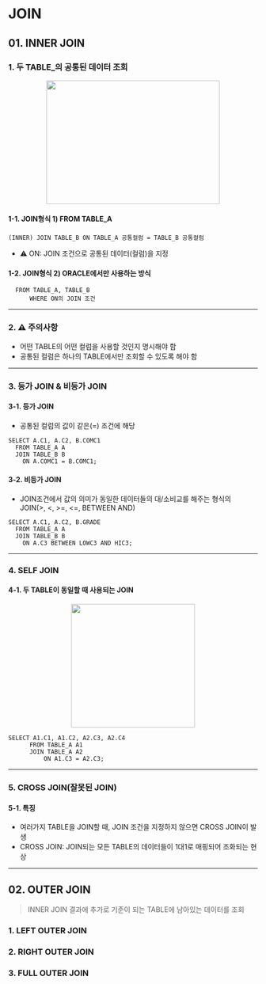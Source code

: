 # **JOIN**

## **01. INNER JOIN**
### 1. 두 TABLE_의 공통된 데이터 조회
<p align="center">
  <img src="https://github.com/kimdaehwi990731/Study_Oracle/assets/167949524/62be4eda-9d68-4bfd-89bd-5f9cb1db99a5" width="350" height="250"/>
</p>
        
#### 1-1. JOIN형식 1) FROM TABLE_A
  ```
  (INNER) JOIN TABLE_B ON TABLE_A 공통컬럼 = TABLE_B 공통컬럼
  ```
  - ⚠️ ON: JOIN 조건으로 공통된 데이터(컬럼)을 지정
  
#### 1-2.  JOIN형식 2) ORACLE에서만 사용하는 방식
  ```
    FROM TABLE_A, TABLE_B
    	WHERE ON의 JOIN 조건
  ```
---
### 2. ⚠️ 주의사항
  - 어떤 TABLE의 어떤 컬럼을 사용할 것인지 명시해야 함
  - 공통된 컬럼은 하나의 TABLE에서만 조회할 수 있도록 해야 함
---
### 3. 등가 JOIN & 비등가 JOIN
#### 3-1. 등가 JOIN
  - 공통된 컬럼의 값이 같은(=) 조건에 해당
  ```
  SELECT A.C1, A.C2, B.COMC1
    FROM TABLE_A A
    JOIN TABLE_B B
      ON A.COMC1 = B.COMC1;
  ```

#### 3-2. 비등가 JOIN
  - JOIN조건에서 값의 의미가 동일한 데이터들의 대/소비교를 해주는 형식의 JOIN(>, <, >=, <=, BETWEEN AND)
  ```
  SELECT A.C1, A.C2, B.GRADE
    FROM TABLE_A A
    JOIN TABLE_B B
      ON A.C3 BETWEEN LOWC3 AND HIC3;
  ```
---
### 4. SELF JOIN
#### 4-1. 두 TABLE이 동일할 때 사용되는 JOIN
<p align="center">
  <img src="https://github.com/kimdaehwi990731/Study_Oracle/assets/167949524/ce953e01-0135-4148-b587-0123fce3d88d" width="250" height="250"/>
</p>

  ```
  SELECT A1.C1, A1.C2, A2.C3, A2.C4
		FROM TABLE_A A1
		JOIN TABLE_A A2
			ON A1.C3 = A2.C3;
  ```
---
### 5. CROSS JOIN(잘못된 JOIN)
#### 5-1. 특징
  - 여러가지 TABLE을 JOIN할 때, JOIN 조건을 지정하지 않으면 CROSS JOIN이 발생
  - CROSS JOIN: JOIN되는 모든 TABLE의 데이터들이 1대1로 매핑되어 조화되는 현상
--- 
## **02. OUTER JOIN**
> INNER JOIN 결과에 추가로 기준이 되는 TABLE에 남아있는 데이터를 조회

### 1. LEFT OUTER JOIN

### 2. RIGHT OUTER JOIN
### 3. FULL OUTER JOIN
